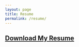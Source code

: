 ```yaml
---
layout: page
title: Resume
permalink: /resume/
---
```


## [Download My Resume](Osvaldo20%Ruiz20%Resune.pdf)
